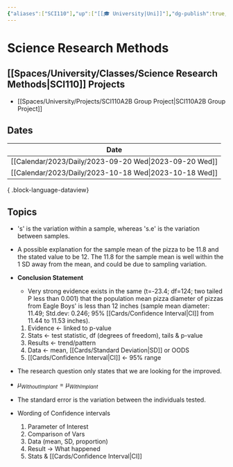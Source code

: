 ```yaml
---
{"aliases":["SCI110"],"up":["[[🎓 University|Uni]]"],"dg-publish":true,"current-class":false,"permalink":"/spaces/university/classes/science-research-methods/","dgPassFrontmatter":true}
---
```


# Science Research Methods

## [[Spaces/University/Classes/Science Research Methods\|SCI110]] Projects
- [[Spaces/University/Projects/SCI110A2B Group Project\|SCI110A2B Group Project]]

## Dates

| Date                                                      |
| --------------------------------------------------------- |
| [[Calendar/2023/Daily/2023-09-20 Wed\|2023-09-20 Wed]] |
| [[Calendar/2023/Daily/2023-10-18 Wed\|2023-10-18 Wed]] |

{ .block-language-dataview}

## Topics

- 's' is the variation within a sample, whereas 's.e' is the variation between samples.
- A possible explanation for the sample mean of the pizza to be 11.8 and the stated value to be 12. The 11.8 for the sample mean is well within the 1 SD away from the mean, and could be due to sampling variation.
- **Conclusion Statement**
	- Very strong evidence exists in the same (t=-23.4; df=124; two tailed P less than 0.001) that the population mean pizza diameter of pizzas from Eagle Boys' is less than 12 inches (sample mean diameter: 11.49; Std.dev: 0.246; 95% [[Cards/Confidence Interval\|CI]] from 11.44 to 11.53 inches).
	1. Evidence <- linked to p-value
	2. Stats <- test statistic, df (degrees of freedom), tails & p-value
	3. Results <- trend/pattern
	4. Data <- mean, [[Cards/Standard Deviation\|SD]] or OODS
	5. [[Cards/Confidence Interval\|CI]] <- 95% range
- The research question only states that we are looking for the improved.
- $\mu_{Without Implant}=\mu_{With Implant}$
- The standard error is the variation between the individuals tested.

- Wording of Confidence intervals
	1. Parameter of Interest
	2. Comparison of Vars
	3. Data (mean, SD, proportion)
	4. Result -> What happened
	5. Stats & [[Cards/Confidence Interval\|CI]]